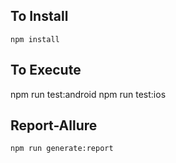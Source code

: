## To Install
```
npm install
```
## To Execute

npm run test:android
npm run test:ios

## Report-Allure
```
npm run generate:report
```
